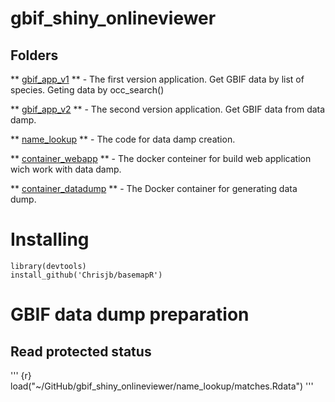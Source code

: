 # gbif_shiny_onlineviewer

## Folders

** [gbif_app_v1](https://github.com/ABiatov/gbif_shiny_onlineviewer/tree/main/gbif_app_v1) ** - The first version application. Get GBIF data by list of species. Geting data by occ_search()

** [gbif_app_v2](https://github.com/ABiatov/gbif_shiny_onlineviewer/tree/main/gbif_app_v2) ** - The second version application. Get GBIF data from data damp.

** [name_lookup](https://github.com/ABiatov/gbif_shiny_onlineviewer/tree/main/name_lookup) ** - The code for data damp creation.


** [container_webapp](https://github.com/ABiatov/gbif_shiny_onlineviewer/tree/main/container_webapp) ** - The docker conteiner for build web application wich work with data damp.

** [container_datadump](https://github.com/ABiatov/gbif_shiny_onlineviewer/tree/main/container_datadump) ** - The Docker container for generating data dump. 





# Installing 

``` 
library(devtools)
install_github('Chrisjb/basemapR')
```

# GBIF data dump preparation

## Read protected status

''' {r}
load("~/GitHub/gbif_shiny_onlineviewer/name_lookup/matches.Rdata")
'''

